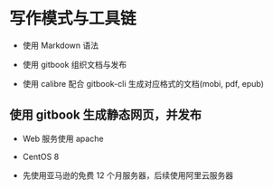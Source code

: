# 写作模式与工具链

* 使用 Markdown 语法

* 使用 gitbook 组织文档与发布

* 使用 calibre 配合 gitbook-cli 生成对应格式的文档(mobi, pdf, epub)

## 使用 gitbook 生成静态网页，并发布

* Web 服务使用 apache

* CentOS 8

* 先使用亚马逊的免费 12 个月服务器，后续使用阿里云服务器
